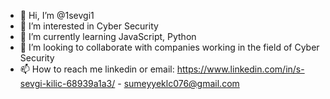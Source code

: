 - 👋 Hi, I’m @1sevgi1
- 👀 I’m interested in Cyber Security
- 🌱 I’m currently learning JavaScript, Python
- 💞️ I’m looking to collaborate with companies working in the field of Cyber Security 
- 📫 How to reach me linkedin or email: https://www.linkedin.com/in/s-sevgi-kilic-68939a1a3/  - sumeyyeklc076@gmail.com

<!---
1sevgi1/1sevgi1 is a ✨ special ✨ repository because its `README.md` (this file) appears on your GitHub profile.
You can click the Preview link to take a look at your changes.
--->
